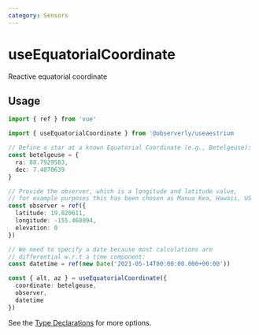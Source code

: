 ```yaml
---
category: Sensors
---
```


# useEquatorialCoordinate

Reactive equatorial coordinate

## Usage

```ts
import { ref } from 'vue'

import { useEquatorialCoordinate } from '@observerly/useaestrium

// Define a star at a known Equatorial Coordinate (e.g., Betelgeuse):
const betelgeuse = {
  ra: 88.7929583,
  dec: 7.4070639
}

// Provide the observer, which is a longitude and latitude value, 
// for example purposes this has been chosen as Manua Kea, Hawaii, US
const observer = ref({
  latitude: 19.820611,
  longitude: -155.468094,
  elevation: 0
})

// We need to specify a date because most calculations are
// differential w.r.t a time component:
const datetime = ref(new Date('2021-05-14T00:00:00.000+00:00'))

const { alt, az } = useEquatorialCoordinate({
  coordinate: betelgeuse,
  observer,
  datetime
})
```

See the [Type Declarations](#type-declarations) for more options.